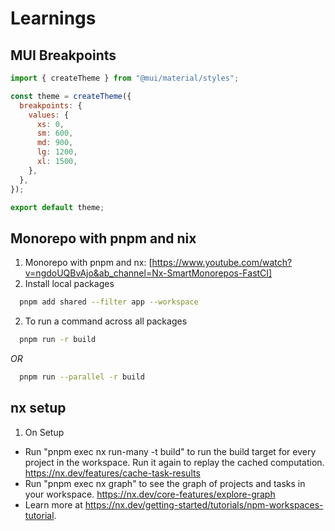 # Learnings

## MUI Breakpoints
```jsx
import { createTheme } from "@mui/material/styles";

const theme = createTheme({
  breakpoints: {
    values: {
      xs: 0,
      sm: 600,
      md: 900,
      lg: 1200,
      xl: 1500,
    },
  },
});

export default theme;
```

## Monorepo with pnpm and nix

1. Monorepo with pnpm and nx: [https://www.youtube.com/watch?v=ngdoUQBvAjo&ab_channel=Nx-SmartMonorepos-FastCI]
2. Install local packages

```sh
  pnpm add shared --filter app --workspace
```

2. To run a command across all packages

```sh
  pnpm run -r build
```

_OR_

```sh
  pnpm run --parallel -r build
```

## nx setup
1. On Setup
  - Run "pnpm exec nx run-many -t build" to run the build target for every project in the workspace. Run it again to replay the cached computation. https://nx.dev/features/cache-task-results
  - Run "pnpm exec nx graph" to see the graph of projects and tasks in your workspace. https://nx.dev/core-features/explore-graph
  - Learn more at https://nx.dev/getting-started/tutorials/npm-workspaces-tutorial.